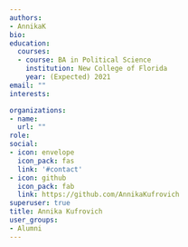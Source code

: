 ```yaml
---
authors:
- AnnikaK
bio: 
education:
  courses:
  - course: BA in Political Science
    institution: New College of Florida
    year: (Expected) 2021
email: ""
interests:

organizations:
- name: 
  url: ""
role: 
social:
- icon: envelope
  icon_pack: fas
  link: '#contact'
- icon: github
  icon_pack: fab
  link: https://github.com/AnnikaKufrovich
superuser: true
title: Annika Kufrovich
user_groups:
- Alumni
---
```


